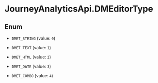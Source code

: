 # JourneyAnalyticsApi.DMEditorType

## Enum


* `DMET_STRING` (value: `0`)

* `DMET_TEXT` (value: `1`)

* `DMET_HTML` (value: `2`)

* `DMET_DATE` (value: `3`)

* `DMET_COMBO` (value: `4`)


